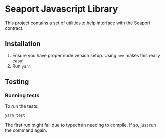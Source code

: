# Seaport Javascript Library

This project contains a set of utilities to help interface with the Seaport contract.

## Installation

1. Ensure you have proper node version setup. Using `nvm` makes this really easy!
2. Run `yarn`

## Testing

### Running tests

To run the tests:

```bash
yarn test
```

The first run might fail due to typechain needing to compile. If so, just run the command again.
